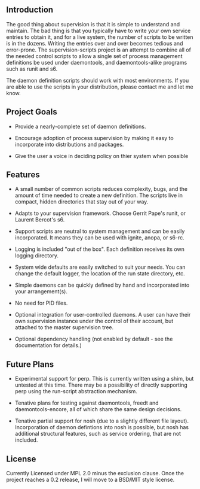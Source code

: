 ## Introduction #

The good thing about supervision is that it is simple to understand and 
maintain.  The bad thing is that you typically have to write your own service 
entries to obtain it, and for a live system, the number of scripts to be 
written is in the dozens.  Writing the entries over and over becomes tedious 
and error-prone.  The supervision-scripts project is an attempt to combine 
all of the needed control scripts to allow a single set of process management 
definitions be used under daemontools, and daemontools-alike programs such as 
runit and s6.

The daemon definition scripts should work with most environments.  If you 
are able to use the scripts in your distribution, please contact me and let 
me know.


## Project Goals #

* Provide a nearly-complete set of daemon definitions.

* Encourage adoption of process supervision by making it easy to incorporate 
into distributions and packages.

* Give the user a voice in deciding policy on thier system when possible


## Features #
* A small number of common scripts reduces complexity, bugs, and the amount 
of time needed to create a new definition.  The scripts live in compact, 
hidden directories that stay out of your way.

* Adapts to your supervision framework.  Choose Gerrit Pape's runit, or 
Laurent Bercot's s6.

* Support scripts are neutral to system management and can be easily 
incorporated.  It means they can be used with ignite, anopa, or s6-rc.

* Logging is included "out of the box".  Each definition receives its own 
logging directory.

* System wide defaults are easily switched to suit your needs.  You can 
change the default logger, the location of the run state directory, etc.

* Simple daemons can be quickly defined by hand and incorporated into your 
arrangement(s).

* No need for PID files.

* Optional integration for user-controlled daemons.  A user can have their own 
supervision instance under the control of their account, but attached to the 
master supervision tree.

* Optional dependency handling (not enabled by default - see the documentation 
for details.)


## Future Plans #
* Experimental support for perp.  This is currently written using a shim, but 
untested at this time.  There may be a possibility of directly supporting 
perp using the run-script abstraction mechanism.

* Tenative plans for testing against daemontools, freedt and 
daemontools-encore, all of which share the same design decisions.

* Tenative partial support for nosh (due to a slightly different file 
layout).  Incorporation of daemon defintions into nosh is possible, but nosh 
has additional structural features, such as service ordering, that are not 
included.

## License #

Currently Licensed under MPL 2.0 minus the exclusion clause.  Once the 
project reaches a 0.2 release, I will move to a BSD/MIT style license.
